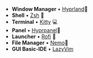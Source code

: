 - **Window Manager** • [Hyprland](https://github.com/hyprwm/Hyprland)🎨 
- **Shell** • [Zsh](https://www.zsh.org) 🐚 
- **Terminal** • [Kitty]() 💻 
- **Panel** • [Hyprpanel]()🍧
- **Launcher** • [Rofi](https://github.com/davatorium/rofi) 🚀 
- **File Manager** • [Nemo]()🔖 
- **GUI Basic-IDE** • [LazyVim]()

